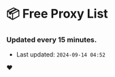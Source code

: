 # :package: Free Proxy List
### Updated every 15 minutes.

- Last updated: `2024-09-14 04:52`

:heart:
